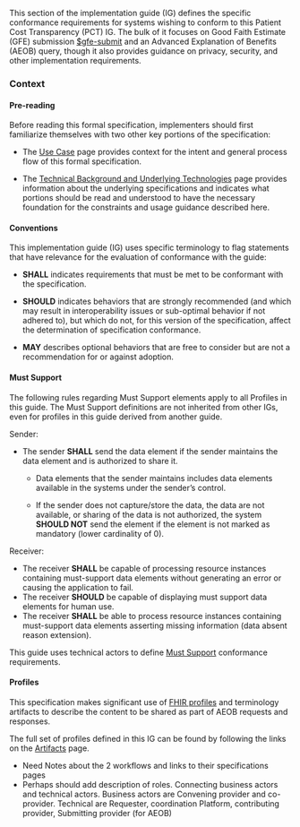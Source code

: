 This section of the implementation guide (IG) defines the specific conformance requirements for systems wishing to conform to this Patient Cost Transparency (PCT) IG. The bulk of it focuses on Good Faith Estimate (GFE) submission [$gfe-submit]( https://build.fhir.org/ig/HL7/davinci-pct/OperationDefinition-GFE-submit.html) and an Advanced Explanation of Benefits (AEOB) query, though it also provides guidance on privacy, security, and other implementation requirements.

### Context

#### Pre-reading
Before reading this formal specification, implementers should first familiarize themselves with two other key portions of the specification:

* The [Use Case](use_cases.html) page provides context for the intent and general process flow of this formal specification.

* The [Technical Background and Underlying Technologies]( underlying_technologies.html) page provides information about the underlying specifications and indicates what portions should be read and understood to have the necessary foundation for the constraints and usage guidance described here.

#### Conventions
This implementation guide (IG) uses specific terminology to flag statements that have relevance for the evaluation of conformance with the guide:

* **SHALL** indicates requirements that must be met to be conformant with the specification.

* **SHOULD** indicates behaviors that are strongly recommended (and which may result in interoperability issues or sub-optimal behavior if not adhered to), but which do not, for this version of the specification, affect the determination of specification conformance.

* **MAY** describes optional behaviors that are free to consider but are not a recommendation for or against adoption.



#### Must Support ####

The following rules regarding Must Support  elements apply to all Profiles in this guide. The Must Support definitions are not inherited from other IGs, even for profiles in this guide derived from another guide.

Sender:
* The sender **SHALL** send the data element if the sender maintains the data element and is authorized to share it.
    * Data elements that the sender maintains includes data elements available in the systems under the sender’s control.

    * If the sender does not capture/store the data, the data are not available, or sharing of the data is not authorized, the system **SHOULD NOT** send the element if the element is not marked as mandatory (lower cardinality of 0).
 
Receiver:

* The receiver **SHALL** be capable of processing resource instances containing must-support data elements without generating an error or causing the application to fail.
* The receiver **SHOULD** be capable of displaying must support data elements for human use.
* The receiver **SHALL** be able to process resource instances containing must-support data elements asserting missing information (data absent reason extension).

This guide uses technical actors to define [Must Support](formal_specification.html#must-support) conformance requirements.

#### Profiles
This specification makes significant use of [FHIR profiles]({{site.data.fhir.path}}profiling.html) and terminology artifacts to describe the content to be shared as part of AEOB requests and responses.

The full set of profiles defined in this IG can be found by following the links on the [Artifacts](artifacts.html) page.

- Need Notes about the 2 workflows and links to their specifications pages
- Perhaps should add description of roles. Connecting business actors and technical actors.
Business actors are Convening provider and co-provider. Technical are Requester, coordination Platform, contributing provider, Submitting provider (for AEOB)